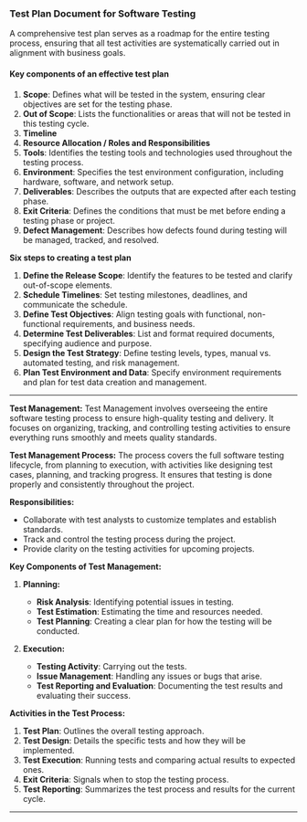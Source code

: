 ### Test Plan Document for Software Testing

A comprehensive test plan serves as a roadmap for the entire testing process, ensuring that all test activities are systematically carried out in alignment with business goals. 

#### **Key components of an effective test plan**
1. **Scope**: Defines what will be tested in the system, ensuring clear objectives are set for the testing phase.
2. **Out of Scope**: Lists the functionalities or areas that will not be tested in this testing cycle.
3. **Timeline**
4. **Resource Allocation / Roles and Responsibilities**
5. **Tools**: Identifies the testing tools and technologies used throughout the testing process.
6. **Environment**: Specifies the test environment configuration, including hardware, software, and network setup.
7. **Deliverables**: Describes the outputs that are expected after each testing phase.
8. **Exit Criteria**: Defines the conditions that must be met before ending a testing phase or project.
9. **Defect Management**: Describes how defects found during testing will be managed, tracked, and resolved.

**Six steps to creating a test plan**
1. **Define the Release Scope**: Identify the features to be tested and clarify out-of-scope elements.  
2. **Schedule Timelines**: Set testing milestones, deadlines, and communicate the schedule.  
3. **Define Test Objectives**: Align testing goals with functional, non-functional requirements, and business needs.  
4. **Determine Test Deliverables**: List and format required documents, specifying audience and purpose.  
5. **Design the Test Strategy**: Define testing levels, types, manual vs. automated testing, and risk management.  
6. **Plan Test Environment and Data**: Specify environment requirements and plan for test data creation and management.

---

**Test Management:**
Test Management involves overseeing the entire software testing process to ensure high-quality testing and delivery. It focuses on organizing, tracking, and controlling testing activities to ensure everything runs smoothly and meets quality standards.

**Test Management Process:**
The process covers the full software testing lifecycle, from planning to execution, with activities like designing test cases, planning, and tracking progress. It ensures that testing is done properly and consistently throughout the project.

**Responsibilities:**
- Collaborate with test analysts to customize templates and establish standards.
- Track and control the testing process during the project.
- Provide clarity on the testing activities for upcoming projects.

**Key Components of Test Management:**

1. **Planning:**
   - **Risk Analysis**: Identifying potential issues in testing.
   - **Test Estimation**: Estimating the time and resources needed.
   - **Test Planning**: Creating a clear plan for how the testing will be conducted.

2. **Execution:**
   - **Testing Activity**: Carrying out the tests.
   - **Issue Management**: Handling any issues or bugs that arise.
   - **Test Reporting and Evaluation**: Documenting the test results and evaluating their success.

**Activities in the Test Process:**
1. **Test Plan**: Outlines the overall testing approach.
2. **Test Design**: Details the specific tests and how they will be implemented.
3. **Test Execution**: Running tests and comparing actual results to expected ones.
4. **Exit Criteria**: Signals when to stop the testing process.
5. **Test Reporting**: Summarizes the test process and results for the current cycle.

---
